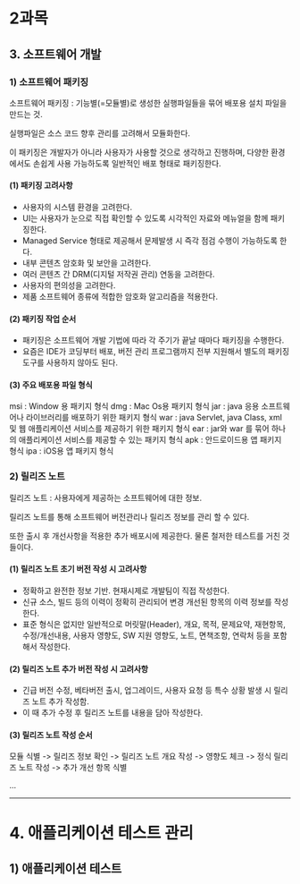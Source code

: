 # 2과목 

## 3. 소프트웨어 개발
### 1) 소프트웨어 패키징

소프트웨어 패키징 : 기능별(=모듈별)로 생성한 실행파일들을 묶어 배포용 설치 파일을 만드는 것.

실행파일은 소스 코드 향후 관리를 고려해서 모듈화한다.

이 패키징은 개발자가 아니라 사용자가 사용할 것으로 생각하고 진행하며, 다양한 환경에서도 손쉽게 사용 가능하도록 일반적인 배포 형태로 패키징한다.

#### (1) 패키징 고려사항

- 사용자의 시스템 환경을 고려한다.
- UI는 사용자가 눈으로 직접 확인할 수 있도록 시각적인 자료와 메뉴얼을 함께 패키징한다.
- Managed Service 형태로 제공해서 문제발생 시 즉각 점검 수행이 가능하도록 한다.
- 내부 콘텐츠 암호화 및 보안을 고려한다.
- 여러 콘텐츠 간 DRM(디지털 저작권 관리) 연동을 고려한다.
- 사용자의 편의성을 고려한다.
- 제품 소프트웨어 종류에 적합한 암호화 알고리즘을 적용한다.

#### (2) 패키징 작업 순서

- 패키징은 소프트웨어 개발 기법에 따라 각 주기가 끝날 때마다 패키징을 수행한다.
- 요즘은 IDE가 코딩부터 배포, 버전 관리 프로그램까지 전부 지원해서 별도의 패키징 도구를 사용하지 않아도 된다.

#### (3) 주요 배포용 파일 형식

msi : Window 용 패키지 형식
dmg : Mac Os용 패키지 형식
jar : java 응용 소프트웨어나 라이브러리를 배포하기 위한 패키지 형식
war : java Servlet, java Class, xml 및 웹 애플리케이션 서비스를 제공하기 위한 패키지 형식
ear : jar와 war 를 묶어 하나의 애플리케이션 서비스를 제공할 수 있는 패키지 형식
apk : 안드로이드용 앱 패키지 형식
ipa : iOS용 앱 패키지 형식

### 2) 릴리즈 노트

릴리즈 노트 : 사용자에게 제공하는 소프트웨어에 대한 정보.

릴리즈 노트를 통해 소프트웨어 버전관리나 릴리즈 정보를 관리 할 수 있다.

또한 출시 후 개선사항을 적용한 추가 배포시에 제공한다. 물론 철저한 테스트를 거친 것들이다.

#### (1) 릴리즈 노트 초기 버전 작성 시 고려사항

- 정확하고 완전한 정보 기반. 현재시제로 개발팀이 직접 작성한다.
- 신규 소스, 빌드 등의 이력이 정확히 관리되어 변경 개선된 항목의 이력 정보를 작성한다.
- 표준 형식은 없지만 일반적으로 머릿말(Header), 개요, 목적, 문제요약, 재현항목, 수정/개선내용, 사용자 영향도, SW 지원 영향도, 노트, 면책조항, 연락처 등을 포함해서 작성한다.

#### (2) 릴리즈 노트 추가 버전 작성 시 고려사항

- 긴급 버전 수정, 베타버전 출시, 업그레이드, 사용자 요청 등 특수 상황 발생 시 릴리즈 노트 추가 작성함.
- 이 때 추가 수정 후 릴리즈 노트를 내용을 담아 작성한다.

#### (3) 릴리즈 노트 작성 순서

모듈 식별 -> 릴리즈 정보 확인 -> 릴리즈 노트 개요 작성 -> 영향도 체크 -> 정식 릴리즈 노트 작성 -> 추가 개선 항목 식별

...

<hr>

# 4. 애플리케이션 테스트 관리

## 1) 애플리케이션 테스트